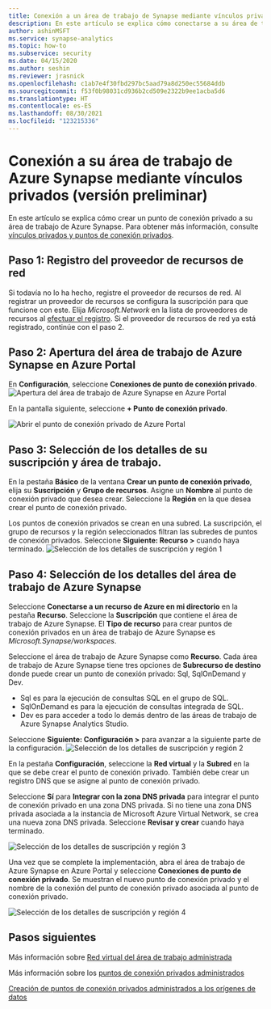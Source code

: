 ```yaml
---
title: Conexión a un área de trabajo de Synapse mediante vínculos privados
description: En este artículo se explica cómo conectarse a su área de trabajo de Azure Synapse mediante vínculos privados.
author: ashinMSFT
ms.service: synapse-analytics
ms.topic: how-to
ms.subservice: security
ms.date: 04/15/2020
ms.author: seshin
ms.reviewer: jrasnick
ms.openlocfilehash: c1ab7e4f30fbd297bc5aad79a8d250ec55684ddb
ms.sourcegitcommit: f53f0b98031cd936b2cd509e2322b9ee1acba5d6
ms.translationtype: HT
ms.contentlocale: es-ES
ms.lasthandoff: 08/30/2021
ms.locfileid: "123215336"
---
```

# <a name="connect-to-your-azure-synapse-workspace-using-private-links"></a>Conexión a su área de trabajo de Azure Synapse mediante vínculos privados (versión preliminar)

En este artículo se explica cómo crear un punto de conexión privado a su área de trabajo de Azure Synapse. Para obtener más información, consulte [vínculos privados y puntos de conexión privados](../../private-link/index.yml).

## <a name="step-1-register-network-resource-provider"></a>Paso 1: Registro del proveedor de recursos de red

Si todavía no lo ha hecho, registre el proveedor de recursos de red. Al registrar un proveedor de recursos se configura la suscripción para que funcione con este. Elija *Microsoft.Network* en la lista de proveedores de recursos al [efectuar el registro](../../azure-resource-manager/management/resource-providers-and-types.md). Si el proveedor de recursos de red ya está registrado, continúe con el paso 2.

## <a name="step-2-open-your-azure-synapse-workspace-in-azure-portal"></a>Paso 2: Apertura del área de trabajo de Azure Synapse en Azure Portal

En **Configuración**, seleccione **Conexiones de punto de conexión privado**. 
![Apertura del área de trabajo de Azure Synapse en Azure Portal](./media/how-to-connect-to-workspace-with-private-links/private-endpoint-1.png)

En la pantalla siguiente, seleccione **+ Punto de conexión privado**.

![Abrir el punto de conexión privado de Azure Portal](./media/how-to-connect-to-workspace-with-private-links/private-endpoint-1a.png)

## <a name="step-3-select-your-subscription-and-region-details"></a>Paso 3: Selección de los detalles de su suscripción y área de trabajo.

En la pestaña **Básico** de la ventana **Crear un punto de conexión privado**, elija su **Suscripción** y **Grupo de recursos**. Asigne un **Nombre** al punto de conexión privado que desea crear. Seleccione la **Región** en la que desea crear el punto de conexión privado.

Los puntos de conexión privados se crean en una subred. La suscripción, el grupo de recursos y la región seleccionados filtran las subredes de puntos de conexión privados. Seleccione **Siguiente: Recurso >** cuando haya terminado.
![Selección de los detalles de suscripción y región 1](./media/how-to-connect-to-workspace-with-private-links/private-endpoint-2.png)

## <a name="step-4-select-your-azure-synapse-workspace-details"></a>Paso 4: Selección de los detalles del área de trabajo de Azure Synapse

Seleccione **Conectarse a un recurso de Azure en mi directorio** en la pestaña **Recurso**. Seleccione la **Suscripción** que contiene el área de trabajo de Azure Synapse. El **Tipo de recurso** para crear puntos de conexión privados en un área de trabajo de Azure Synapse es *Microsoft.Synapse/workspaces*.

Seleccione el área de trabajo de Azure Synapse como **Recurso**. Cada área de trabajo de Azure Synapse tiene tres opciones de **Subrecurso de destino** donde puede crear un punto de conexión privado: Sql, SqlOnDemand y Dev.
- Sql es para la ejecución de consultas SQL en el grupo de SQL.
- SqlOnDemand es para la ejecución de consultas integrada de SQL.
- Dev es para acceder a todo lo demás dentro de las áreas de trabajo de Azure Synapse Analytics Studio.

Seleccione **Siguiente: Configuración >** para avanzar a la siguiente parte de la configuración.
![Selección de los detalles de suscripción y región 2](./media/how-to-connect-to-workspace-with-private-links/private-endpoint-3.png)

En la pestaña **Configuración**, seleccione la **Red virtual** y la **Subred** en la que se debe crear el punto de conexión privado. También debe crear un registro DNS que se asigne al punto de conexión privado.

Seleccione **Sí** para **Integrar con la zona DNS privada** para integrar el punto de conexión privado en una zona DNS privada. Si no tiene una zona DNS privada asociada a la instancia de Microsoft Azure Virtual Network, se crea una nueva zona DNS privada. Seleccione **Revisar y crear** cuando haya terminado.

![Selección de los detalles de suscripción y región 3](./media/how-to-connect-to-workspace-with-private-links/private-endpoint-4.png)

Una vez que se complete la implementación, abra el área de trabajo de Azure Synapse en Azure Portal y seleccione **Conexiones de punto de conexión privado**. Se muestran el nuevo punto de conexión privado y el nombre de la conexión del punto de conexión privado asociada al punto de conexión privado.

![Selección de los detalles de suscripción y región 4](./media/how-to-connect-to-workspace-with-private-links/private-endpoint-5.png)

## <a name="next-steps"></a>Pasos siguientes

Más información sobre [Red virtual del área de trabajo administrada](./synapse-workspace-managed-vnet.md)

Más información sobre los [puntos de conexión privados administrados](./synapse-workspace-managed-private-endpoints.md)

[Creación de puntos de conexión privados administrados a los orígenes de datos](./how-to-create-managed-private-endpoints.md)
